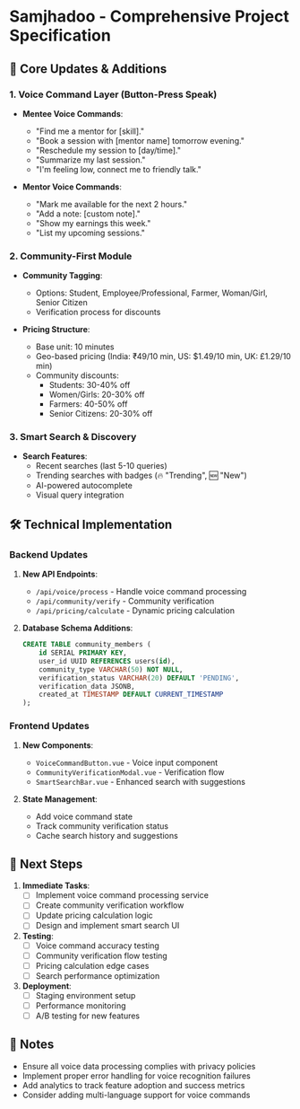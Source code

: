 # Samjhadoo - Comprehensive Project Specification

## 🚀 Core Updates & Additions

### 1. Voice Command Layer (Button-Press Speak)
- **Mentee Voice Commands**:
  - "Find me a mentor for [skill]."
  - "Book a session with [mentor name] tomorrow evening."
  - "Reschedule my session to [day/time]."
  - "Summarize my last session."
  - "I'm feeling low, connect me to friendly talk."

- **Mentor Voice Commands**:
  - "Mark me available for the next 2 hours."
  - "Add a note: [custom note]."
  - "Show my earnings this week."
  - "List my upcoming sessions."

### 2. Community-First Module
- **Community Tagging**:
  - Options: Student, Employee/Professional, Farmer, Woman/Girl, Senior Citizen
  - Verification process for discounts
  
- **Pricing Structure**:
  - Base unit: 10 minutes
  - Geo-based pricing (India: ₹49/10 min, US: $1.49/10 min, UK: £1.29/10 min)
  - Community discounts:
    - Students: 30-40% off
    - Women/Girls: 20-30% off
    - Farmers: 40-50% off
    - Senior Citizens: 20-30% off

### 3. Smart Search & Discovery
- **Search Features**:
  - Recent searches (last 5-10 queries)
  - Trending searches with badges (🔥 "Trending", 🆕 "New")
  - AI-powered autocomplete
  - Visual query integration

## 🛠 Technical Implementation

### Backend Updates
1. **New API Endpoints**:
   - `/api/voice/process` - Handle voice command processing
   - `/api/community/verify` - Community verification
   - `/api/pricing/calculate` - Dynamic pricing calculation

2. **Database Schema Additions**:
   ```sql
   CREATE TABLE community_members (
       id SERIAL PRIMARY KEY,
       user_id UUID REFERENCES users(id),
       community_type VARCHAR(50) NOT NULL,
       verification_status VARCHAR(20) DEFAULT 'PENDING',
       verification_data JSONB,
       created_at TIMESTAMP DEFAULT CURRENT_TIMESTAMP
   );
   ```

### Frontend Updates
1. **New Components**:
   - `VoiceCommandButton.vue` - Voice input component
   - `CommunityVerificationModal.vue` - Verification flow
   - `SmartSearchBar.vue` - Enhanced search with suggestions

2. **State Management**:
   - Add voice command state
   - Track community verification status
   - Cache search history and suggestions

## 📅 Next Steps

1. **Immediate Tasks**:
   - [ ] Implement voice command processing service
   - [ ] Create community verification workflow
   - [ ] Update pricing calculation logic
   - [ ] Design and implement smart search UI

2. **Testing**:
   - [ ] Voice command accuracy testing
   - [ ] Community verification flow testing
   - [ ] Pricing calculation edge cases
   - [ ] Search performance optimization

3. **Deployment**:
   - [ ] Staging environment setup
   - [ ] Performance monitoring
   - [ ] A/B testing for new features

## 📝 Notes
- Ensure all voice data processing complies with privacy policies
- Implement proper error handling for voice recognition failures
- Add analytics to track feature adoption and success metrics
- Consider adding multi-language support for voice commands
